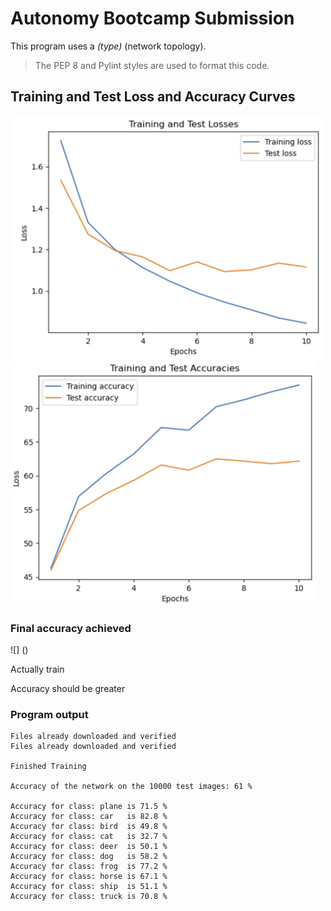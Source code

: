 # Autonomy Bootcamp Submission

This program uses a _(type)_ (network topology). 

> The PEP 8 and Pylint styles are used to format this code.

## Training and Test Loss and Accuracy Curves

<img src="loss_curves.PNG" width="500"> <img src="accuracy_curves.PNG" width="487">

### Final accuracy achieved
![] ()

Actually train

Accuracy should be greater

### Program output
```
Files already downloaded and verified
Files already downloaded and verified

Finished Training

Accuracy of the network on the 10000 test images: 61 %

Accuracy for class: plane is 71.5 %
Accuracy for class: car   is 82.8 %
Accuracy for class: bird  is 49.8 %
Accuracy for class: cat   is 32.7 %
Accuracy for class: deer  is 50.1 %
Accuracy for class: dog   is 58.2 %
Accuracy for class: frog  is 77.2 %
Accuracy for class: horse is 67.1 %
Accuracy for class: ship  is 51.1 %
Accuracy for class: truck is 70.8 %

```
